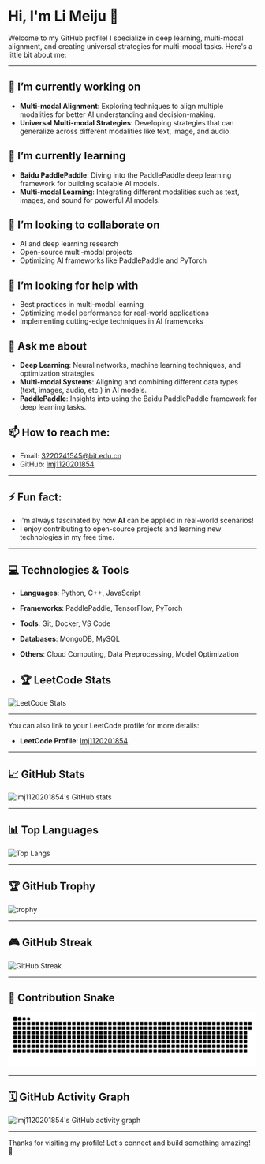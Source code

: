 # Hi, I'm Li Meiju 👋

Welcome to my GitHub profile! I specialize in deep learning, multi-modal alignment, and creating universal strategies for multi-modal tasks. Here's a little bit about me:

---

## 🔭 I’m currently working on
- **Multi-modal Alignment**: Exploring techniques to align multiple modalities for better AI understanding and decision-making.
- **Universal Multi-modal Strategies**: Developing strategies that can generalize across different modalities like text, image, and audio.

## 🌱 I’m currently learning
- **Baidu PaddlePaddle**: Diving into the PaddlePaddle deep learning framework for building scalable AI models.
- **Multi-modal Learning**: Integrating different modalities such as text, images, and sound for powerful AI models.

## 👯 I’m looking to collaborate on
- AI and deep learning research
- Open-source multi-modal projects
- Optimizing AI frameworks like PaddlePaddle and PyTorch

## 🤔 I’m looking for help with
- Best practices in multi-modal learning
- Optimizing model performance for real-world applications
- Implementing cutting-edge techniques in AI frameworks

## 💬 Ask me about
- **Deep Learning**: Neural networks, machine learning techniques, and optimization strategies.
- **Multi-modal Systems**: Aligning and combining different data types (text, images, audio, etc.) in AI models.
- **PaddlePaddle**: Insights into using the Baidu PaddlePaddle framework for deep learning tasks.

## 📫 How to reach me:
- Email: [3220241545@bit.edu.cn](mailto:3220241545@bit.edu.cn)
- GitHub: [lmj1120201854](https://github.com/lmj1120201854)
---

## ⚡ Fun fact:
- I'm always fascinated by how **AI** can be applied in real-world scenarios!
- I enjoy contributing to open-source projects and learning new technologies in my free time.

---

## 💻 Technologies & Tools

- **Languages**: Python, C++, JavaScript
- **Frameworks**: PaddlePaddle, TensorFlow, PyTorch
- **Tools**: Git, Docker, VS Code
- **Databases**: MongoDB, MySQL
- **Others**: Cloud Computing, Data Preprocessing, Model Optimization

- ## 🏆 LeetCode Stats

![LeetCode Stats](https://leetcard.jacoblin.cool/lmj1120201854?theme=light&font=roboto&ext=heatmap)

---

You can also link to your LeetCode profile for more details:

- **LeetCode Profile**: [lmj1120201854](https://leetcode.cn/u/nostalgic-jacksonbno/)

---

## 📈 GitHub Stats

![lmj1120201854's GitHub stats](https://github-readme-stats.vercel.app/api?username=lmj1120201854&show_icons=true&hide_title=true&count_private=true&hide=prs)

---

## 📊 Top Languages

![Top Langs](https://github-readme-stats.vercel.app/api/top-langs/?username=lmj1120201854)

---

## 🏆 GitHub Trophy

![trophy](https://github-profile-trophy.vercel.app/?username=lmj1120201854)

---

## 🎮 GitHub Streak

![GitHub Streak](https://streak-stats.demolab.com/?user=lmj1120201854)

---

## 🐍 Contribution Snake

<picture>
  <source media="(prefers-color-scheme: dark)" srcset="https://raw.githubusercontent.com/lmj1120201854/lmj1120201854/output/github-contribution-grid-snake-dark.svg">
  <source media="(prefers-color-scheme: light)" srcset="https://raw.githubusercontent.com/lmj1120201854/lmj1120201854/output/github-contribution-grid-snake.svg">
  <img alt="github contribution grid snake animation" src="https://raw.githubusercontent.com/lmj1120201854/lmj1120201854/output/github-contribution-grid-snake.svg">
</picture>

---

## 🗓 GitHub Activity Graph

![lmj1120201854's GitHub activity graph](https://github-readme-activity-graph.vercel.app/graph?username=lmj1120201854)

---

Thanks for visiting my profile! Let's connect and build something amazing! 🚀


<!--
**lmj1120201854/lmj1120201854** is a ✨ _special_ ✨ repository because its `README.md` (this file) appears on your GitHub profile.

Here are some ideas to get you started:

- 🔭 I’m currently working on ...
- 🌱 I’m currently learning ...
- 👯 I’m looking to collaborate on ...
- 🤔 I’m looking for help with ...
- 💬 Ask me about ...
- 📫 How to reach me: ...
- 😄 Pronouns: ...
- ⚡ Fun fact: ...
-->
